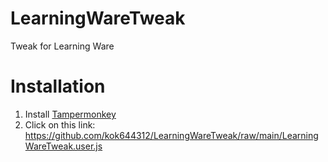 # LearningWareTweak
Tweak for Learning Ware

# Installation
1. Install [Tampermonkey](https://www.tampermonkey.net/)
1. Click on this link: https://github.com/kok644312/LearningWareTweak/raw/main/LearningWareTweak.user.js
